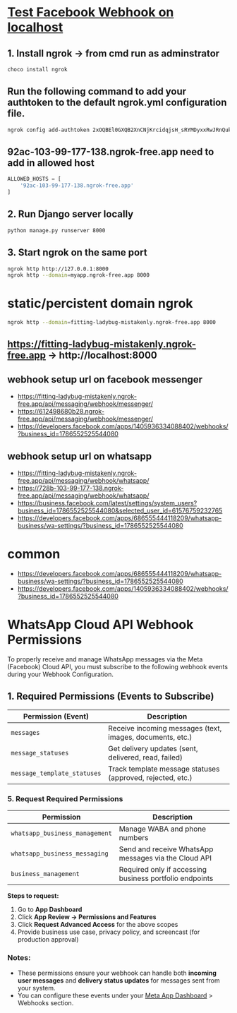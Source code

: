 # [Test Facebook Webhook on localhost](https://dashboard.ngrok.com/get-started/setup/windows)
## 1. Install ngrok -> from cmd run as adminstrator
```sh
choco install ngrok
```
## Run the following command to add your authtoken to the default ngrok.yml configuration file.
```sh
ngrok config add-authtoken 2xOQBEl0GXQB2XnCNjKrcidqjsH_sRYMDyxxRwJRnQukNheJ44M
```
##  92ac-103-99-177-138.ngrok-free.app need to add in allowed host
```py
ALLOWED_HOSTS = [
    '92ac-103-99-177-138.ngrok-free.app'
]

```
## 2. Run Django server locally
```sh
python manage.py runserver 8000
```
## 3. Start ngrok on the same port
```sh
ngrok http http://127.0.0.1:8000
ngrok http --domain=myapp.ngrok-free.app 8000
```
# static/percistent domain ngrok
```sh
ngrok http --domain=fitting-ladybug-mistakenly.ngrok-free.app 8000
```
## https://fitting-ladybug-mistakenly.ngrok-free.app -> http://localhost:8000

## webhook setup url on facebook messenger
-  https://fitting-ladybug-mistakenly.ngrok-free.app/api/messaging/webhook/messenger/
-  https://612498680b28.ngrok-free.app/api/messaging/webhook/messenger/
- https://developers.facebook.com/apps/1405936334088402/webhooks/?business_id=1786552525544080
## webhook setup url on whatsapp
- https://fitting-ladybug-mistakenly.ngrok-free.app/api/messaging/webhook/whatsapp/
- https://728b-103-99-177-138.ngrok-free.app/api/messaging/webhook/whatsapp/
- https://business.facebook.com/latest/settings/system_users?business_id=1786552525544080&selected_user_id=61576759232765
- https://developers.facebook.com/apps/686555444118209/whatsapp-business/wa-settings/?business_id=1786552525544080

# common
-  https://developers.facebook.com/apps/686555444118209/whatsapp-business/wa-settings/?business_id=1786552525544080
-  https://developers.facebook.com/apps/1405936334088402/webhooks/?business_id=1786552525544080

# WhatsApp Cloud API Webhook Permissions

To properly receive and manage WhatsApp messages via the Meta (Facebook) Cloud API, you must subscribe to the following webhook events during your Webhook Configuration.

## 1. Required Permissions (Events to Subscribe)

| Permission (Event)         | Description                                                                 |
|---------------------------|-----------------------------------------------------------------------------|
| `messages`                | Receive incoming messages (text, images, documents, etc.)                   |
| `message_statuses`        | Get delivery updates (sent, delivered, read, failed)                        |
| `message_template_statuses` | Track template message statuses (approved, rejected, etc.)                  |


### 5. Request Required Permissions

| Permission                    | Description                                                    |
|------------------------------|----------------------------------------------------------------|
| `whatsapp_business_management` | Manage WABA and phone numbers                                 |
| `whatsapp_business_messaging`  | Send and receive WhatsApp messages via the Cloud API          |
| `business_management`          | Required only if accessing business portfolio endpoints    

**Steps to request:**

1. Go to **App Dashboard**
2. Click **App Review → Permissions and Features**
3. Click **Request Advanced Access** for the above scopes
4. Provide business use case, privacy policy, and screencast (for production approval)


### Notes:
- These permissions ensure your webhook can handle both **incoming user messages** and **delivery status updates** for messages sent from your system.
- You can configure these events under your [Meta App Dashboard](https://developers.facebook.com/apps/) > Webhooks section.

